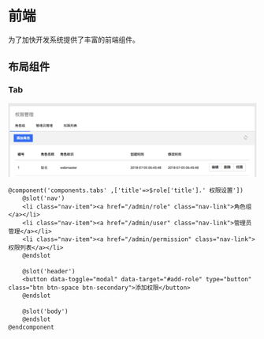# 前端



为了加快开发系统提供了丰富的前端组件。

## 布局组件

### Tab

![image-20180706042106045](assets/image-20180706042106045.png)

```
@component('components.tabs' ,['title'=>$role['title'].' 权限设置'])
    @slot('nav')
    <li class="nav-item"><a href="/admin/role" class="nav-link">角色组</a></li>
    <li class="nav-item"><a href="/admin/user" class="nav-link">管理员管理</a></li>
    <li class="nav-item"><a href="/admin/permission" class="nav-link">权限列表</a></li>
    @endslot

    @slot('header')
    <button data-toggle="modal" data-target="#add-role" type="button" class="btn btn-space btn-secondary">添加权限</button>
    @endslot

    @slot('body')
    @endslot
@endcomponent
```

